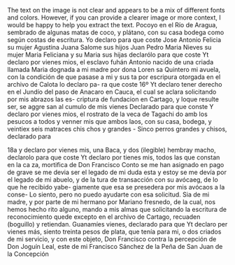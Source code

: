 The text on the image is not clear and appears to be a mix of different fonts and colors. However, if you can provide a clearer image or more context, I would be happy to help you extract the text.
Pocoyo en el Río de Aragua, sembrado de algunas matas de coco, y plátano, con su casa bodega como según costas de escritura. Yo declaro para que coste
Jose Antonio
Felicia su mujer
Agustina
Juana Salome sus hijos
Juan Pedro
Maria Nieves su mujer
Maria Feliciana y su
Maria sus hijas declarólo para que coste
Yt declaro por vienes mios, el esclavo fuhán Antonio nacido de una criada llamada Maria dognada a mi madre por dona Loren sa Quintero mi avuela, con la condición de que pasase a mi y sus
ta por escripura otorgada en el archivo de Calota lo declaro pa- ra que coste
16º Yt declaro tener derecho en el Jundío del paso de Anacaro en Cauca, el cual se aclara solicitando por mis abrazos las es-
criptura de fundacion en Cartago, y loque resulte ser, se aggre
san al cumulo de mis vienes Declarado para que conste
Y declaro por vienes mios, el rostrato de la veca de Tagachi
do amb los pesucos a todos y venner mis que
ambos laos, con su casa, bodega, y veintiex seis matraces chis
chos y grandes - Sinco perros grandes y chisos, declarado para

18a y declaro por vienes mis, una Baca, y dos (ilegible)
hembray macho, declarolo para que coste
Yt declaro por tienes mis, todos las que constan en la ca
za, mortifica de Don Francisco Conto se me han asignado en pago
de grave se me devia ser el legado de mi duda esta y estoy
se me devía por el legado de mi abuelo, y de la tura de transacción con su avócaeg, de lo que he recibido yabe- giamente que esa se presedera por mis avócaos a la conse-
Lo siento, pero no puedo ayudarte con esa solicitud.
Sia de mi madre, y por parte de mi hermano por Mariano fresnedo, de la cual, nos hemos hecho rito alguno, mando a mis almas que solicitando la escritura de reconocimiento quede excepto en el archivo de Cartago, recuaden (boguillo) y retiendan.
Guanamíes vienes, declarado para que
Yt declaro per vienes más, siento treinta pesos de plata, que
tenía para mi, o dos criados de mi servicio, y con este objeto,
Don Francisco contra la percepción de Don Joguín Leal, este de mi
Francisco Sánchez de la Peña de San Juan de la Concepción